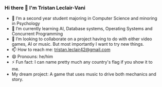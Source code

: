 ### Hi there 👋 I'm Tristan Leclair-Vani



- 🔭 I’m a second year student majoring in Computer Science and minoring in Psychology
- 🌱 I’m currently learning AI, Database systems, Operating Systems and Concurrent Programming
- 👯 I’m looking to collaborate on a project having to do with either video games, AI or music. But most importantly I want to try new things.
- 📫 How to reach me: tristan.leclair42@gmail.com 
- 😄 Pronouns: he/him
- ⚡ Fun fact: I can name pretty much any country's flag if you show it to me. 
- My dream project: A game that uses music to drive both mechanics and story.
